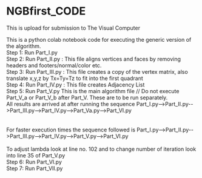 # NGBfirst_CODE
This is upload for submission to The Visual Computer

This is a python colab notebook code for executing the generic version of the algorithm. <br/>
Step 1: Run Part_I.py <br />
Step 2: Run Part_II.py  : This file aligns vertices and faces by removing headers and footers/normal/color etc.<br />
Step 3: Run Part_III.py : This file creates a copy of the vertex matrix, also translate x,y,z by Tx=Ty=Tz to fit into the first quadrant<br />
Step 4: Run Part_IV.py : This file creates Adjacency List <br />
Step 5: Run Part_V.py    This is the main algorithm file // Do not execute Part_V_a or Part_V_b after Part_V. These are to be run separately. <br/>All results are arrived at after running the sequence Part_I.py-->Part_II.py-->Part_III.py-->Part_IV.py-->Part_Va.py-->Part_VI.py <br />  
<br/>For faster execution times the sequence followed is Part_I.py-->Part_II.py-->Part_III.py-->Part_IV.py-->Part_V.py-->Part_VI.py <br />  
To adjust lambda look at line no. 102 and to change number of iteration look into line 35 of Part_V.py <br/>
Step 6: Run Part_VI.py <br />
Step 7: Run Part_VII.py <br />

